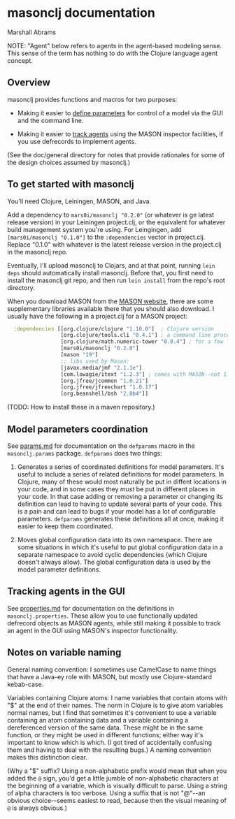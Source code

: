 masonclj documentation
====
Marshall Abrams

NOTE: "Agent" below refers to agents in the agent-based modeling sense.
This sense of the term has nothing to do with the Clojure
language agent concept.

## Overview

masonclj provides functions and macros for two purposes:

* Making it easier to [define
  parameters](#model-parameters-coordination) for control of a model via
  the GUI and the command line.

* Making it easier to [track agents](#tracking-agents-in-the-gui) 
  using the MASON inspector facilities, if you use defrecords to implement agents.

(See the doc/general directory for notes that provide rationales for
some of the design choices assumed by masonclj.)

## To get started with masonclj

You'll need Clojure, Leiningen, MASON, and Java.

Add a dependency to `mars0i/masonclj "0.2.0"` (or whatever is ge latest release version)
in your Leiningen project.clj, or the equivalent for whatever build management system
you're using.  For Leingingen, add `[mars0i/masonclj "0.1.0"]` to the
`:dependencies` vector in project.clj.  Replace "0.1.0" with whatever
is the latest release version in the project.clj in the masonclj repo.

Eventually, I'll upload masonclj to Clojars, and at that point, running
`lein deps` should automatically install masonclj.  Before that, you
first need to install the masonclj git repo, and then run `lein install`
from the repo's root directory.

When you download MASON from the [MASON
website](https://cs.gmu.edu/~eclab/projects/mason), there are some
supplementary libraries available there that you should also download.
I usually have the following in a project.clj for a MASON project:

```clojure
  :dependencies [[org.clojure/clojure "1.10.0"]  ; Clojure version
                 [org.clojure/tools.cli "0.4.1"] ; a command line processing library
                 [org.clojure/math.numeric-tower "0.0.4"] ; for a few functions
                 [mars0i/masonclj "0.2.0"]
                 [mason "19"]
                 ;; libs used by Mason:
                 [javax.media/jmf "2.1.1e"]
                 [com.lowagie/itext "1.2.3"] ; comes with MASON--not 1.2
                 [org.jfree/jcommon "1.0.21"]
                 [org.jfree/jfreechart "1.0.17"]
                 [org.beanshell/bsh "2.0b4"]]
```

(TODO: How to install these in a maven repository.)


## Model parameters coordination

See [params.md](https://github.com/mars0i/masonclj/blob/master/doc/masonclj/params.md)
for documentation on the `defparams` macro in the `masonclj.params`
package.  `defparams` does two things:

1. Generates a series of coordinated definitions for model parameters.
It's useful to include a series of related definitions for model
parameters.  In Clojure, many of these would most naturally be put in
diffent locations in your code, and in some cases they *must* be put
in different places in your code.  In that case adding or removing a
parameter or changing its definition can lead to having to update
several parts of your code.  This is a pain and can lead to bugs if
your model has a lot of configurable parameters.  `defparams`
generates these definitions all at once, making it easier to keep them
coordinated.

2. Moves global configuration data into its own namespace.  There
are some situations in which it's useful to put global
configuration data in a separate namespace to avoid cyclic
dependencies (which Clojure doesn't always allow).  The global
configuration data is used by the model parameter definitions.

## Tracking agents in the GUI

See
[properties.md](https://github.com/mars0i/masonclj/blob/master/doc/masonclj/properties.md)
for documentation on the definitions in `masonclj.properties`.  These
allow you to use functionally updated defrecord objects as MASON agents,
while still making it possible to track an agent in the GUI using
MASON's inspector functionality.

## Notes on variable naming

General naming convention: I sometimes use CamelCase to name things
that have a Java-ey role with MASON, but mostly use Clojure-standard
kebab-case.

Variables containing Clojure atoms: I name variables that contain atoms
with "$" at the end of their names. The norm in Clojure is to give atom
variables normal names, but I find that sometimes it's convenient to use
a variable containing an atom containing data and a variable containing
a dereferenced version of the same data.  These might be in the same
function, or they might be used in different functions; either way it's
important to know which is which.  (I got tired of accidentally
confusing them and having to deal with the resulting bugs.)  A naming
convention makes this distinction clear.  

(Why a "$" suffix? Using a non-alphabetic prefix would mean that when
you added the `@` sign, you'd get a little jumble of non-alphabetic
characters at the beginning of a variable, which is visually difficult
to parse.  Using a string of alpha characters is too verbose.  Using a
suffix that is not "@"--an obvious choice--seems easiest to read,
because then the visual meaning of `@` is always obvious.)
